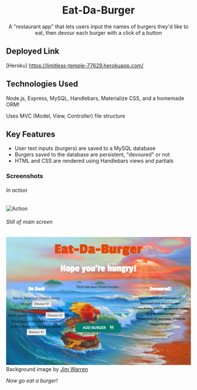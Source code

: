<h1 align="center">Eat-Da-Burger</h1>

<div align="center">A "restaurant app" that lets users input the names of burgers they'd like to eat, then devour each burger with a click of a button</div>

## Deployed Link

[Heroku] <https://limitless-temple-77629.herokuapp.com/>

## Technologies Used

Node.js, Express, MySQL, Handlebars, Materialize CSS, and a homemade ORM!

Uses MVC (Model, View, Controller) file structure

## Key Features

* User text inputs (burgers) are saved to a MySQL database
* Burgers saved to the database are persistent, "devoured" or not
* HTML and CSS are rendered using Handlebars views and partials

### Screenshots

###### In action

![Action](public/assets/img/burger1.gif)

###### Still of main screen

![Main](public/assets/img/main_screen.png)
<br>
Background image by <a href="http://jimwarren.com/">Jim Warren</a>

*Now go eat a burger!*
